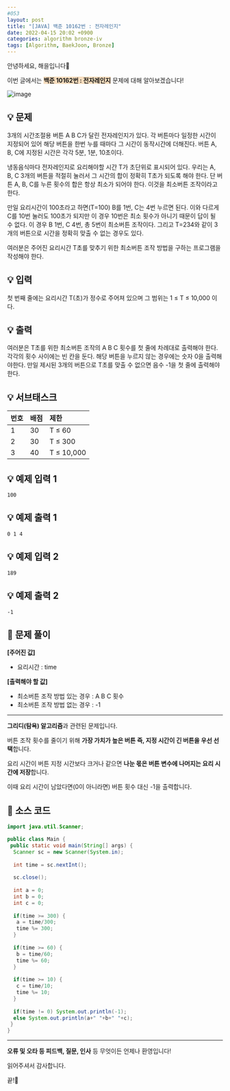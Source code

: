 ```yaml
---
#053
layout: post
title: "[JAVA] 백준 10162번 : 전자레인지"
date: 2022-04-15 20:02 +0900
categories: algorithm bronze-iv
tags: [Algorithm, BaekJoon, Bronze]
---
```


안녕하세요, 해을입니다🦖

이번 글에서는 <span style="background-color:#f7ddbe">**백준 10162번 : 전자레인지**</span> 문제에 대해 알아보겠습니다!

![image](https://user-images.githubusercontent.com/39720852/165770527-dc3004de-b756-45c9-9f17-4f957c32931b.png)

## 💡 문제

3개의 시간조절용 버튼 A B C가 달린 전자레인지가 있다. 각 버튼마다 일정한 시간이 지정되어 있어 해당 버튼을 한번 누를 때마다 그 시간이 동작시간에 더해진다. 버튼 A, B, C에 지정된 시간은 각각 5분, 1분, 10초이다.

냉동음식마다 전자레인지로 요리해야할 시간 T가 초단위로 표시되어 있다. 우리는 A, B, C 3개의 버튼을 적절히 눌러서 그 시간의 합이 정확히 T초가 되도록 해야 한다. 단 버튼 A, B, C를 누른 횟수의 합은 항상 최소가 되어야 한다. 이것을 최소버튼 조작이라고 한다.

만일 요리시간이 100초라고 하면(T=100) B를 1번, C는 4번 누르면 된다. 이와 다르게 C를 10번 눌러도 100초가 되지만 이 경우 10번은 최소 횟수가 아니기 때문이 답이 될 수 없다. 이 경우 B 1번, C 4번, 총 5번이 최소버튼 조작이다. 그리고 T=234와 같이 3개의 버튼으로 시간을 정확히 맞출 수 없는 경우도 있다.

여러분은 주어진 요리시간 T초를 맞추기 위한 최소버튼 조작 방법을 구하는 프로그램을 작성해야 한다.

## 💡 입력

첫 번째 줄에는 요리시간 T(초)가 정수로 주어져 있으며 그 범위는 1 ≤ T ≤ 10,000 이다.

## 💡 출력

여러분은 T초를 위한 최소버튼 조작의 A B C 횟수를 첫 줄에 차례대로 출력해야 한다. 각각의 횟수 사이에는 빈 칸을 둔다. 해당 버튼을 누르지 않는 경우에는 숫자 0을 출력해야한다. 만일 제시된 3개의 버튼으로 T초를 맞출 수 없으면 음수 -1을 첫 줄에 출력해야 한다.

## 💡 서브태스크

| 번호 | 배점 | 제한       |
| :--- | :--- | :--------- |
| 1    | 30   | T ≤ 60     |
| 2    | 30   | T ≤ 300    |
| 3    | 40   | T ≤ 10,000 |

## 💡 예제 입력 1

```
100
```

## 💡 예제 출력 1

```
0 1 4
```

## 💡 예제 입력 2

```
189
```

## 💡 예제 출력 2

```
-1
```

## 🚩 문제 풀이

**[주어진 값]**

* 요리시간 : time

**[출력해야 할 값]**

* 최소버튼 조작 방법 있는 경우 : A B C 횟수
* 최소버튼 조작 방법 없는 경우 : -1

---

**그리디(탐욕) 알고리즘**과 관련된 문제입니다.

버튼 조작 횟수를 줄이기 위해 **가장 가치가 높은 버튼 즉, 지정 시간이 긴 버튼을 우선 선택**합니다.

요리 시간이 버튼 지정 시간보다 크거나 같으면 **나눈 몫은 버튼 변수에 나머지는 요리 시간에 저장**합니다.

이때 요리 시간이 남았다면(0이 아니라면) 버튼 횟수 대신 -1을 출력합니다.

## 🚩 소스 코드

``` java
import java.util.Scanner;

public class Main {
 public static void main(String[] args) {  
  Scanner sc = new Scanner(System.in);
  
  int time = sc.nextInt();
  
  sc.close();
  
  int a = 0;
  int b = 0;
  int c = 0;
  
  if(time >= 300) {
   a = time/300;
   time %= 300;
  }
  
  if(time >= 60) {
   b = time/60;
   time %= 60;
  }
  
  if(time >= 10) {
   c = time/10;
   time %= 10;
  }  
  
  if(time != 0) System.out.println(-1);
  else System.out.println(a+" "+b+" "+c);  
 }
}
```

---

**오류 및 오타 등 피드백, 질문, 인사** 등 무엇이든 언제나 환영입니다!

읽어주셔서 감사합니다.

끝!🦕
